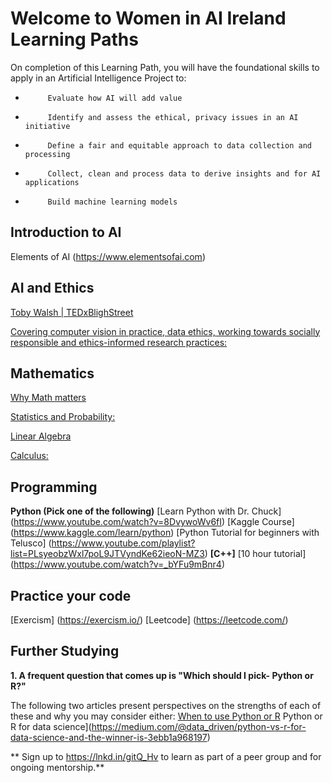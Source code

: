 # Welcome to Women in AI Ireland Learning Paths
On completion of this Learning Path, you will have the foundational skills to apply in an Artificial Intelligence Project to:
-          Evaluate how AI will add value
-          Identify and assess the ethical, privacy issues in an AI initiative
-          Define a fair and equitable approach to data collection and processing
-          Collect, clean and process data to derive insights and for AI applications
-          Build machine learning models

## Introduction to AI
Elements of AI (https://www.elementsofai.com)


## AI and Ethics
[Toby Walsh | TEDxBlighStreet](https://www.youtube.com/watch?v=HSsQApXQGsI)
 
 
[Covering computer vision in practice, data ethics, working towards socially responsible and ethics-informed research practices:](https://sites.google.com/view/fatecv-tutorial/schedule)

## Mathematics
[Why Math matters](https://www.youtube.com/watch?v=8onB7rPG4Pk)

[Statistics and Probability:](https://www.udemy.com/course/statistics-probability)

[Linear Algebra](https://www.udemy.com/course/linear-algebra-course)

[Calculus:](https://www.udemy.com/course/calculus1)

## Programming
**Python (Pick one of the following)**
[Learn Python with Dr. Chuck] (https://www.youtube.com/watch?v=8DvywoWv6fI)
[Kaggle Course] (https://www.kaggle.com/learn/python)
[Python Tutorial for beginners with Telusco] (https://www.youtube.com/playlist?list=PLsyeobzWxl7poL9JTVyndKe62ieoN-MZ3)
**[C++]**
[10 hour tutorial] (https://www.youtube.com/watch?v=_bYFu9mBnr4)

## Practice your code
[Exercism] (https://exercism.io/)
[Leetcode] (https://leetcode.com/)

## Further Studying
**1. A frequent question that comes up is "Which should I pick- Python or R?"**

The following two articles present perspectives on the strengths of each of these and why you may consider either:
[When to use Python or R](https://www.datacamp.com/community/blog/when-to-use-python-or-r)
Python or R for data science](https://medium.com/@data_driven/python-vs-r-for-data-science-and-the-winner-is-3ebb1a968197)

** Sign up to https://lnkd.in/gitQ_Hv  to learn as part of a peer group and for ongoing mentorship.**

